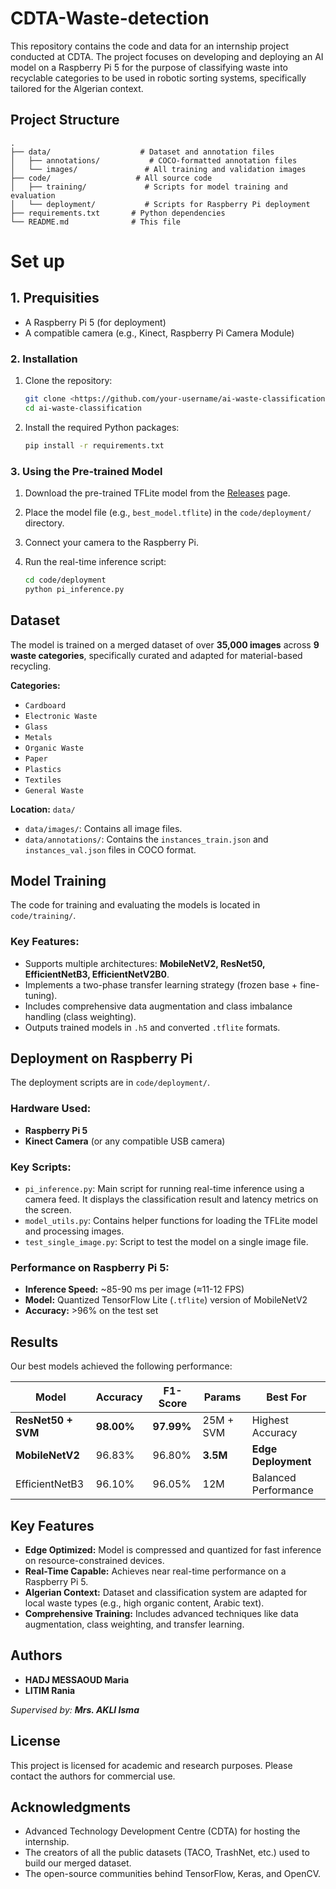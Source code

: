 # CDTA-Waste-detection
This repository contains the code and data for an internship project conducted at CDTA. The project focuses on developing and deploying an AI model on a Raspberry Pi 5 for the purpose of classifying waste into recyclable categories to be used in robotic sorting systems, specifically tailored for the Algerian context.

## Project Structure

```
.
├── data/                    # Dataset and annotation files
│   ├── annotations/           # COCO-formatted annotation files
│   └── images/               # All training and validation images
├── code/                   # All source code
│   ├── training/             # Scripts for model training and evaluation
│   └── deployment/           # Scripts for Raspberry Pi deployment
├── requirements.txt       # Python dependencies
└── README.md              # This file

```

# Set up

## 1. Prequisities

- A Raspberry Pi 5 (for deployment)
- A compatible camera (e.g., Kinect, Raspberry Pi Camera Module)

### 2. Installation

1. Clone the repository:
    
    ```bash
    git clone <https://github.com/your-username/ai-waste-classification.git>
    cd ai-waste-classification
    
    ```
    
2. Install the required Python packages:
    
    ```bash
    pip install -r requirements.txt
    
    ```
    

### 3. Using the Pre-trained Model

1. Download the pre-trained TFLite model from the [Releases](https://github.com/your-username/ai-waste-classification/releases) page.
2. Place the model file (e.g., `best_model.tflite`) in the `code/deployment/` directory.
3. Connect your camera to the Raspberry Pi.
4. Run the real-time inference script:
    
    ```bash
    cd code/deployment
    python pi_inference.py
    
    ```
    

## Dataset

The model is trained on a merged dataset of over **35,000 images** across **9 waste categories**, specifically curated and adapted for material-based recycling.

**Categories:**

- `Cardboard`
- `Electronic Waste`
- `Glass`
- `Metals`
- `Organic Waste`
- `Paper`
- `Plastics`
- `Textiles`
- `General Waste`

**Location:** `data/`

- `data/images/`: Contains all image files.
- `data/annotations/`: Contains the `instances_train.json` and `instances_val.json` files in COCO format.

## Model Training

The code for training and evaluating the models is located in `code/training/`.

### Key Features:

- Supports multiple architectures: **MobileNetV2, ResNet50, EfficientNetB3, EfficientNetV2B0**.
- Implements a two-phase transfer learning strategy (frozen base + fine-tuning).
- Includes comprehensive data augmentation and class imbalance handling (class weighting).
- Outputs trained models in `.h5` and converted `.tflite` formats.

## Deployment on Raspberry Pi

The deployment scripts are in `code/deployment/`.

### Hardware Used:

- **Raspberry Pi 5**
- **Kinect Camera** (or any compatible USB camera)

### Key Scripts:

- `pi_inference.py`: Main script for running real-time inference using a camera feed. It displays the classification result and latency metrics on the screen.
- `model_utils.py`: Contains helper functions for loading the TFLite model and processing images.
- `test_single_image.py`: Script to test the model on a single image file.

### Performance on Raspberry Pi 5:

- **Inference Speed:** ~85-90 ms per image (≈11-12 FPS)
- **Model:** Quantized TensorFlow Lite (`.tflite`) version of MobileNetV2
- **Accuracy:** >96% on the test set

## Results

Our best models achieved the following performance:

| Model | Accuracy | F1-Score | Params | Best For |
| --- | --- | --- | --- | --- |
| **ResNet50 + SVM** | **98.00%** | **97.99%** | 25M + SVM | Highest Accuracy |
| **MobileNetV2** | 96.83% | 96.80% | **3.5M** | **Edge Deployment** |
| EfficientNetB3 | 96.10% | 96.05% | 12M | Balanced Performance |

## Key Features

- **Edge Optimized:** Model is compressed and quantized for fast inference on resource-constrained devices.
- **Real-Time Capable:** Achieves near real-time performance on a Raspberry Pi 5.
- **Algerian Context:** Dataset and classification system are adapted for local waste types (e.g., high organic content, Arabic text).
- **Comprehensive Training:** Includes advanced techniques like data augmentation, class weighting, and transfer learning.

## Authors

- **HADJ MESSAOUD Maria**
- **LITIM Rania**

*Supervised by: **Mrs. AKLI Isma***

## License

This project is licensed for academic and research purposes. Please contact the authors for commercial use.

## Acknowledgments

- Advanced Technology Development Centre (CDTA) for hosting the internship.
- The creators of all the public datasets (TACO, TrashNet, etc.) used to build our merged dataset.
- The open-source communities behind TensorFlow, Keras, and OpenCV.
